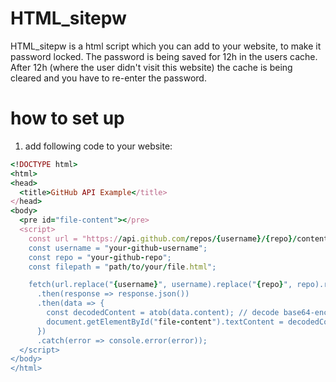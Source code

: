 # HTML_sitepw

HTML_sitepw is a html script which you can add to your website, to make it password locked. The password is being saved for 12h in the users cache. After 12h (where the user didn't visit this website) the cache is being cleared and you have to re-enter the password.


# how to set up
1. add following code to your website: 
```ruby
<!DOCTYPE html>
<html>
<head>
  <title>GitHub API Example</title>
</head>
<body>
  <pre id="file-content"></pre>
  <script>
    const url = "https://api.github.com/repos/{username}/{repo}/contents/{filepath}";
    const username = "your-github-username";
    const repo = "your-github-repo";
    const filepath = "path/to/your/file.html";

    fetch(url.replace("{username}", username).replace("{repo}", repo).replace("{filepath}", filepath))
      .then(response => response.json())
      .then(data => {
        const decodedContent = atob(data.content); // decode base64-encoded content
        document.getElementById("file-content").textContent = decodedContent;
      })
      .catch(error => console.error(error));
  </script>
</body>
</html>
```
